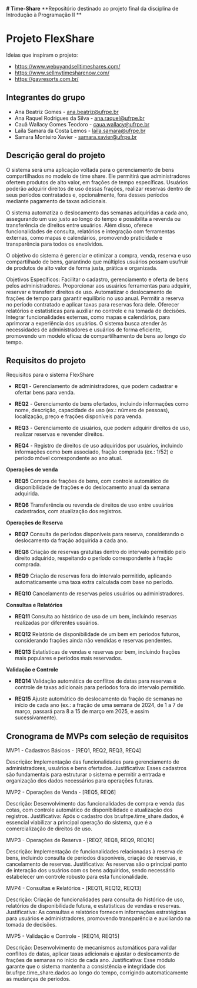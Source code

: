 **# Time-Share**
**Repositório destinado ao projeto final da disciplina de Introdução à Programação II **

# Projeto FlexShare

Ideias que inspiram o projeto: 
 * https://www.webuyandselltimeshares.com/
 * https://www.sellmytimesharenow.com/
 * https://gavresorts.com.br/

## Integrantes do grupo 
 * Ana Beatriz Gomes - ana.beatriz@ufrpe.br
 * Ana Raquel Rodrigues da Silva - ana.raquel@ufrpe.br
 * Cauã Wallacy Gomes Teodoro - caua.wallacy@ufrpe.br
 * Laila Samara da Costa Lemos - laila.samara@ufrpe.br
 * Samara Monteiro Xavier - samara.xavier@ufrpe.br

## Descrição geral do projeto 
O sistema será uma aplicação voltada para o gerenciamento de bens compartilhados no modelo de time share. Ele permitirá que administradores ofertem produtos de alto valor, em frações de tempo específicas. Usuários poderão adquirir direitos de uso dessas frações, realizar reservas dentro de seus períodos contratados e, opcionalmente, fora desses períodos mediante pagamento de taxas adicionais.

O sistema automatiza o deslocamento das semanas adquiridas a cada ano, assegurando um uso justo ao longo do tempo e possibilita a revenda ou transferência de direitos entre usuários. Além disso, oferece funcionalidades de consulta, relatórios e integração com ferramentas externas, como mapas e calendários, promovendo praticidade e transparência para todos os envolvidos.

O objetivo do sistema é gerenciar e otimizar a compra, venda, reserva e uso compartilhado de bens, garantindo que múltiplos usuários possam usufruir de produtos de alto valor de forma justa, prática e organizada.

Objetivos Específicos:
Facilitar o cadastro, gerenciamento e oferta de bens pelos administradores.
Proporcionar aos usuários ferramentas para adquirir, reservar e transferir direitos de uso.
Automatizar o deslocamento de frações de tempo para garantir equilíbrio no uso anual.
Permitir a reserva no período contratado e aplicar taxas para reservas fora dele.
Oferecer relatórios e estatísticas para auxiliar no controle e na tomada de decisões.
Integrar funcionalidades externas, como mapas e calendários, para aprimorar a experiência dos usuários.
O sistema busca atender às necessidades de administradores e usuários de forma eficiente, promovendo um modelo eficaz de compartilhamento de bens ao longo do tempo.

## Requisitos do projeto 
Requisitos para o sistema FlexShare

  * **REQ1** - Gerenciamento de administradores, que podem cadastrar e ofertar bens para venda.
   
  * **REQ2** - Gerenciamento de bens ofertados, incluindo informações como nome, descrição, capacidade de uso (ex.: número de pessoas), localização, preço e frações disponíveis para venda.
   
  * **REQ3** - Gerenciamento de usuários, que podem adquirir direitos de uso, realizar reservas e revender direitos.
   
  * **REQ4** - Registro de direitos de uso adquiridos por usuários, incluindo informações como bem associado, fração comprada (ex.: 1/52) e período móvel correspondente ao ano atual.

   
   **Operações de venda**
   * **REQ5** Compra de frações de bens, com controle automático de disponibilidade de frações e do deslocamento anual da semana adquirida.

   * **REQ6** Transferência ou revenda de direitos de uso entre usuários cadastrados, com atualização dos registros.


   **Operações de Reserva**
   * **REQ7** Consulta de períodos disponíveis para reserva, considerando o deslocamento da fração adquirida a cada ano.
     
   * **REQ8** Criação de reservas gratuitas dentro do intervalo permitido pelo direito adquirido, respeitando o período correspondente à fração comprada.
   * **REQ9** Criação de reservas fora do intervalo permitido, aplicando automaticamente uma taxa extra calculada com base no período.
     
   * **REQ10** Cancelamento de reservas pelos usuários ou administradores.

  
   **Consultas e Relatórios**

   * **REQ11** Consulta ao histórico de uso de um bem, incluindo reservas realizadas por diferentes usuários.
       
   * **REQ12** Relatório de disponibilidade de um bem em períodos futuros, considerando frações ainda não vendidas e reservas pendentes.

   * **REQ13** Estatísticas de vendas e reservas por bem, incluindo frações mais populares e períodos mais reservados.


   **Validação e Controle**
   * **REQ14** Validação automática de conflitos de datas para reservas e controle de taxas adicionais para períodos fora do intervalo permitido.
         
   * **REQ15** Ajuste automático do deslocamento da fração de semanas no início de cada ano (ex.: a fração de uma semana de 2024, de 1 a 7 de março, passará para 8 a 15 de março em 2025, e assim sucessivamente).


 
## Cronograma de MVPs com seleção de requisitos

MVP1 - Cadastros Básicos - 
[REQ1, REQ2, REQ3, REQ4]

Descrição: Implementação das funcionalidades para gerenciamento de administradores, usuários e bens ofertados.
Justificativa: Esses cadastros são fundamentais para estruturar o sistema e permitir a entrada e organização dos dados necessários para operações futuras.

MVP2 - Operações de Venda - 
[REQ5, REQ6]

Descrição: Desenvolvimento das funcionalidades de compra e venda das cotas, com controle automático de disponibilidade e atualização dos registros.
Justificativa: Após o cadastro dos br.ufrpe.time_share.dados, é essencial viabilizar a principal operação do sistema, que é a comercialização de direitos de uso.

MVP3 - Operações de Reserva -
[REQ7, REQ8, REQ9, REQ10]

Descrição: Implementação de funcionalidades relacionadas à reserva de bens, incluindo consulta de períodos disponíveis, criação de reservas, e cancelamento de reservas.
Justificativa: As reservas são o principal ponto de interação dos usuários com os bens adquiridos, sendo necessário estabelecer um controle robusto para esta funcionalidade.

MVP4 - Consultas e Relatórios - [REQ11, REQ12, REQ13]

Descrição: Criação de funcionalidades para consulta do histórico de uso, relatórios de disponibilidade futura, e estatísticas de vendas e reservas.
Justificativa: As consultas e relatórios fornecem informações estratégicas para usuários e administradores, promovendo transparência e auxiliando na tomada de decisões.

MVP5 - Validação e Controle - [REQ14, REQ15]

Descrição: Desenvolvimento de mecanismos automáticos para validar conflitos de datas, aplicar taxas adicionais e ajustar o deslocamento de frações de semanas no início de cada ano.
Justificativa: Esse módulo garante que o sistema mantenha a consistência e integridade dos br.ufrpe.time_share.dados ao longo do tempo, corrigindo automaticamente as mudanças de períodos.
